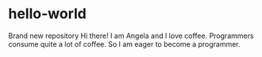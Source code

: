 # hello-world
Brand new repository
Hi there!
I am Angela and I love coffee. Programmers consume quite a lot of coffee.
So I am eager to become a programmer.
